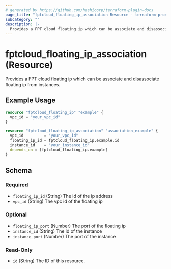 ```yaml
---
# generated by https://github.com/hashicorp/terraform-plugin-docs
page_title: "fptcloud_floating_ip_association Resource - terraform-provider-fptcloud"
subcategory: ""
description: |-
  Provides a FPT cloud floating ip which can be associate and disassociate floating ip from instances.
---
```


# fptcloud_floating_ip_association (Resource)

Provides a FPT cloud floating ip which can be associate and disassociate floating ip from instances.

## Example Usage

```terraform
resource "fptcloud_floating_ip" "example" {
  vpc_id = "your_vpc_id"
}

resource "fptcloud_floating_ip_association" "association_example" {
  vpc_id         = "your_vpc_id"
  floating_ip_id = fptcloud_floating_ip.example.id
  instance_id    = "your_instance_id"
  depends_on = [fptcloud_floating_ip.example]
}
```

<!-- schema generated by tfplugindocs -->
## Schema

### Required

- `floating_ip_id` (String) The id of the ip address
- `vpc_id` (String) The vpc id of the floating ip

### Optional

- `floating_ip_port` (Number) The port of the floating ip
- `instance_id` (String) The id of the instance
- `instance_port` (Number) The port of the instance

### Read-Only

- `id` (String) The ID of this resource.
